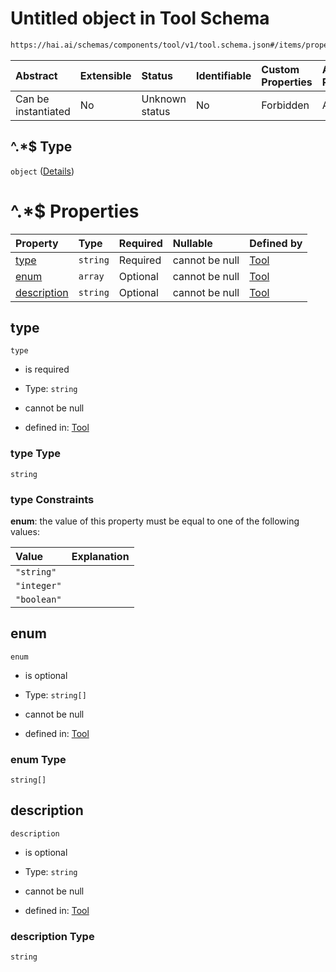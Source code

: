 # Untitled object in Tool Schema

```txt
https://hai.ai/schemas/components/tool/v1/tool.schema.json#/items/properties/function/properties/parameters/properties/properties/patternProperties/^.*$
```



| Abstract            | Extensible | Status         | Identifiable | Custom Properties | Additional Properties | Access Restrictions | Defined In                                                                                     |
| :------------------ | :--------- | :------------- | :----------- | :---------------- | :-------------------- | :------------------ | :--------------------------------------------------------------------------------------------- |
| Can be instantiated | No         | Unknown status | No           | Forbidden         | Allowed               | none                | [tool.schema.json\*](../../schemas/components/tool/v1/tool.schema.json "open original schema") |

## ^.\*$ Type

`object` ([Details](tool-items-properties-function-properties-parameters-properties-properties-patternproperties-.md))

# ^.\*$ Properties

| Property                    | Type     | Required | Nullable       | Defined by                                                                                                                                                                                                                                                                                                        |
| :-------------------------- | :------- | :------- | :------------- | :---------------------------------------------------------------------------------------------------------------------------------------------------------------------------------------------------------------------------------------------------------------------------------------------------------------- |
| [type](#type)               | `string` | Required | cannot be null | [Tool](tool-items-properties-function-properties-parameters-properties-properties-patternproperties--properties-type.md "https://hai.ai/schemas/components/tool/v1/tool.schema.json#/items/properties/function/properties/parameters/properties/properties/patternProperties/^.*$/properties/type")               |
| [enum](#enum)               | `array`  | Optional | cannot be null | [Tool](tool-items-properties-function-properties-parameters-properties-properties-patternproperties--properties-enum.md "https://hai.ai/schemas/components/tool/v1/tool.schema.json#/items/properties/function/properties/parameters/properties/properties/patternProperties/^.*$/properties/enum")               |
| [description](#description) | `string` | Optional | cannot be null | [Tool](tool-items-properties-function-properties-parameters-properties-properties-patternproperties--properties-description.md "https://hai.ai/schemas/components/tool/v1/tool.schema.json#/items/properties/function/properties/parameters/properties/properties/patternProperties/^.*$/properties/description") |

## type



`type`

* is required

* Type: `string`

* cannot be null

* defined in: [Tool](tool-items-properties-function-properties-parameters-properties-properties-patternproperties--properties-type.md "https://hai.ai/schemas/components/tool/v1/tool.schema.json#/items/properties/function/properties/parameters/properties/properties/patternProperties/^.*$/properties/type")

### type Type

`string`

### type Constraints

**enum**: the value of this property must be equal to one of the following values:

| Value       | Explanation |
| :---------- | :---------- |
| `"string"`  |             |
| `"integer"` |             |
| `"boolean"` |             |

## enum



`enum`

* is optional

* Type: `string[]`

* cannot be null

* defined in: [Tool](tool-items-properties-function-properties-parameters-properties-properties-patternproperties--properties-enum.md "https://hai.ai/schemas/components/tool/v1/tool.schema.json#/items/properties/function/properties/parameters/properties/properties/patternProperties/^.*$/properties/enum")

### enum Type

`string[]`

## description



`description`

* is optional

* Type: `string`

* cannot be null

* defined in: [Tool](tool-items-properties-function-properties-parameters-properties-properties-patternproperties--properties-description.md "https://hai.ai/schemas/components/tool/v1/tool.schema.json#/items/properties/function/properties/parameters/properties/properties/patternProperties/^.*$/properties/description")

### description Type

`string`
